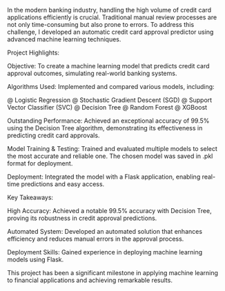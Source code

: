 In the modern banking industry, handling the high volume of credit card applications efficiently is crucial. Traditional manual review processes are not only time-consuming but also prone to errors. To address this challenge, I developed an automatic credit card approval predictor using advanced machine learning techniques.

Project Highlights:

Objective: To create a machine learning model that predicts credit card approval outcomes, simulating real-world banking systems.

Algorithms Used: Implemented and compared various models, including:

 @ Logistic Regression
 @ Stochastic Gradient Descent (SGD)
 @ Support Vector Classifier (SVC)
 @ Decision Tree
 @ Random Forest
 @ XGBoost

Outstanding Performance: Achieved an exceptional accuracy of 99.5% using the Decision Tree algorithm, demonstrating its effectiveness in predicting credit card approvals.

Model Training & Testing: Trained and evaluated multiple models to select the most accurate and reliable one. The chosen model was saved in .pkl format for deployment.

Deployment: Integrated the model with a Flask application, enabling real-time predictions and easy access.

Key Takeaways:

High Accuracy: Achieved a notable 99.5% accuracy with Decision Tree, proving its robustness in credit approval predictions.

Automated System: Developed an automated solution that enhances efficiency and reduces manual errors in the approval process.

Deployment Skills: Gained experience in deploying machine learning models using Flask.

This project has been a significant milestone in applying machine learning to financial applications and achieving remarkable results.


